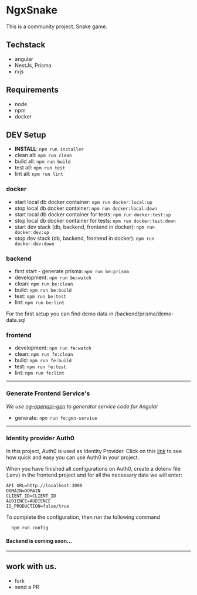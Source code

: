 # NgxSnake

This is a community project. Snake game.

## Techstack

- angular
- NestJs, Prisma
- rxjs

## Requirements

- node
- npm
- docker

## DEV Setup

* **INSTALL**: `npm run installer`
* clean all: `npm run clean`
* build all: `npm run build`
* test all: `npm run test`
* lint all: `npm run lint`

### docker

* start local db docker container: `npm run docker:local:up`
* stop local db docker container: `npm run docker:local:down`
* start local db docker container for tests: `npm run docker:test:up`
* stop local db docker container for tests: `npm run docker:test:down`
* start dev stack (db, backend, frontend in docker): `npm run docker:dev:up`
* stop dev stack (db, backend, frontend in docker): `npm run docker:dev:down`

### backend

* first start - generate prisma: `npm run be:prisma`
* development: `npm run be:watch`
* clean: `npm run be:clean`
* build: `npm run be:build`
* test: `npm run be:test`
* lint: `npm run be:lint`

For the first setup you can find demo data in /backend/prisma/demo-data.sql

### frontend

* development: `npm run fe:watch`
* clean: `npm run fe:clean`
* build: `npm run fe:build`
* test: `npm run fe:test`
* lint: `npm run fe:lint`
---
### Generate Frontend Service's

*We use [ng-openapi-gen](https://github.com/cyclosproject/ng-openapi-gen#ng-openapi-gen-an-openapi-3-code-generator-for-angular) to
generator service code for Angular*

* generate: `npm run fe:gen-service`
---

### Identity provider Auth0


In this project, Auth0 is used as Identity Provider. 
Click on this [link](https://auth0.com/docs/quickstart/spa/angular/01-login)
to see how quick and easy you 
can use Auth0 in your project.

When you have finished all configurations on Auth0, 
create a dotenv file (.env) in the frontend project and 
for all the necessary data we will enter:

```dotenv
API_URL=http://localhost:3000
DOMAIN=DOMAIN
CLIENT_ID=CLIENT_ID
AUDIENCE=AUDIENCE
IS_PRODUCTION=false/true
```

To complete the configuration, then run the following command

```bash
  npm run config
```
  
#### Backend is coming soon...

---
## work with us.

- fork
- send a PR
